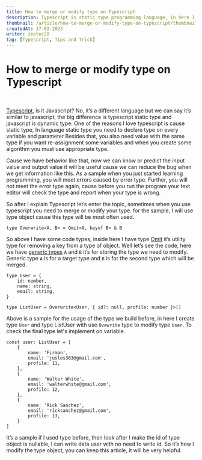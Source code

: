 ```yaml
---
title: How to merge or modify type on Typescript
description: Typescript is static type programming language, in here I will show you how to modify type. For modify I will use Omit, it's one of utility types on Typescript.
thumbnail: /article/how-to-merge-or-modify-type-on-typescript/thumbnail.jpg
createdAt: 17-02-2023
writer: zeetec20
tag: [Typescript, Tips and Trick]
---
```


# **How to merge or modify type on Typescript**

<br/>

[Typescript](https://www.typescriptlang.org), is it Javascript? No, it’s a different language but we can say it’s similar to javascript, the big difference is typescript static type and javascript is dynamic type. One of the reasons I love typescript is cause static type, In language static type you need to declare type on every variable and parameter Besides that, you also need value with the same type if you want re-assignment some variables and when you create some algorithm you must use appropriate type.

Cause we have behavior like that, now we can know or predict the input value and output value it will be useful cause we can reduce the bug when we get information like this. As a sample when you just started learning programming, you will meet errors caused by error type. Further, you will not meet the error type again, cause before you run the program your text editor will check the type and report when your type is wrong. 

So after I explain Typescript let’s enter the topic, sometimes when you use typescript you need to merge or modify your type. for the sample, I will use type object cause this type will be most often used. 

```tsx
type Overwrite<A, B> = Omit<A, keyof B> & B
```

So above I have some code types, inside here I have type [Omit](https://www.typescriptlang.org/docs/handbook/utility-types.html#omittype-keys) it’s utility type for removing a key from a type of object. Well let’s see the code, here we have [generic types](https://www.typescriptlang.org/docs/handbook/2/generics.html) `A` and `B` it’s for storing the type we need to modify. Generic type `A` is for a target type and `B` is for the second type which will be merged.

```tsx
type User = {
    id: number,
    name: string,
    email: string,
}

type ListUser = Overwrite<User, { id?: null, profile: number }>[]
```

Above is a sample for the usage of the type we build before, in here I create type `User` and type ListUser with use `Ovewrite` type to modify type `User`. To check the final type let's implement on variable.

```tsx
const user: ListUser = [
    {
        name: 'Firman',
        email: 'jusles363@gmail.com',
        profile: 11,
    },
    {
        name: 'Walter White',
        email: 'walterwhite@gmail.com',
        profile: 12,
    },
    {
        name: 'Rick Sanchez',
        email: 'ricksanchez@gmail.com',
        profile: 13,
    }
]
```

It’s a sample if I used type before, then look after I make the id of type object is nullable, I can write data user with no need to write id. So it’s how I modify the type object, you can keep this article, it will be very helpful.